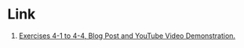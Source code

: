 # Link

1. [Exercises 4-1 to 4-4, Blog Post and YouTube Video Demonstration.](https://pereiradpg.blogspot.com/2025/03/c-crash-course-solution-to-exercises-in.html)
